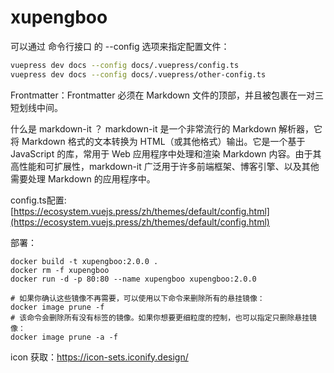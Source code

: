 # xupengboo

可以通过 命令行接口 的 --config 选项来指定配置文件：
```bash
vuepress dev docs --config docs/.vuepress/config.ts
vuepress dev docs --config docs/.vuepress/other-config.ts
```

Frontmatter：Frontmatter 必须在 Markdown 文件的顶部，并且被包裹在一对三短划线中间。


什么是 markdown-it ？
markdown-it 是一个非常流行的 Markdown 解析器，它将 Markdown 格式的文本转换为 HTML（或其他格式）输出。它是一个基于 JavaScript 的库，常用于 Web 应用程序中处理和渲染 Markdown 内容。由于其高性能和可扩展性，markdown-it 广泛用于许多前端框架、博客引擎、以及其他需要处理 Markdown 的应用程序中。


config.ts配置: [https://ecosystem.vuejs.press/zh/themes/default/config.html](https://ecosystem.vuejs.press/zh/themes/default/config.html)


部署：
```shell
docker build -t xupengboo:2.0.0 .
docker rm -f xupengboo
docker run -d -p 80:80 --name xupengboo xupengboo:2.0.0

# 如果你确认这些镜像不再需要，可以使用以下命令来删除所有的悬挂镜像：
docker image prune -f
# 该命令会删除所有没有标签的镜像。如果你想要更细粒度的控制，也可以指定只删除悬挂镜像：
docker image prune -a -f
```

icon 获取：https://icon-sets.iconify.design/